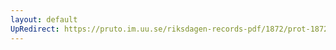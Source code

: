 ```yaml
---
layout: default
UpRedirect: https://pruto.im.uu.se/riksdagen-records-pdf/1872/prot-1872--fk--508/prot-1872--fk--508_026.pdf
---
```

